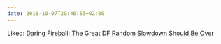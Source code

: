 ```yaml
---
date: 2018-10-07T20:46:53+02:00
---
```


Liked: [Daring Fireball: The Great DF Random Slowdown Should Be Over](https://daringfireball.net/2018/09/df_slowdown)

